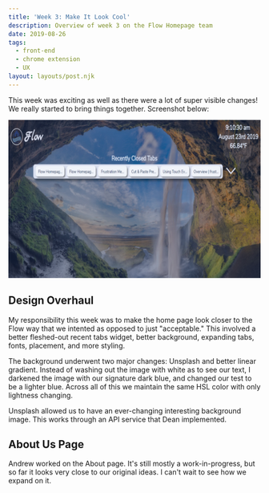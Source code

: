 ```yaml
---
title: 'Week 3: Make It Look Cool'
description: Overview of week 3 on the Flow Homepage team
date: 2019-08-26
tags:
  - front-end
  - chrome extension
  - UX
layout: layouts/post.njk
---
```


This week was exciting as well as there were a lot of super visible changes! We really started to bring things together. Screenshot below:

![Flow Homepage Screenshot](/img/flow3screenshot.png)

## Design Overhaul

My responsibility this week was to make the home page look closer to the Flow way that we intented as opposed to just "acceptable." This involved a better fleshed-out recent tabs widget, better background, expanding tabs, fonts, placement, and more styling.

The background underwent two major changes: Unsplash and better linear gradient. Instead of washing out the image with white as to see our text, I darkened the image with our signature dark blue, and changed our test to be a lighter blue. Across all of this we maintain the same HSL color with only lightness changing.

Unsplash allowed us to have an ever-changing interesting background image. This works through an API service that Dean implemented.

## About Us Page

Andrew worked on the About page. It's still mostly a work-in-progress, but so far it looks very close to our original ideas. I can't wait to see how we expand on it.